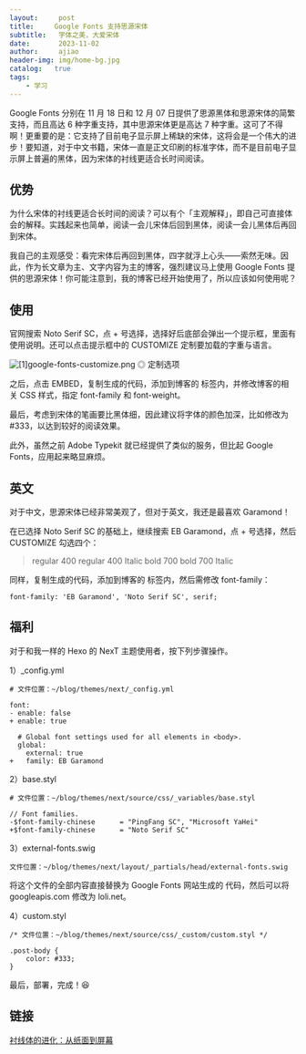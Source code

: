 ```yaml
---
layout:     post
title:     Google Fonts 支持思源宋体
subtitle:   字体之美，大爱宋体
date:       2023-11-02
author:     ajiao
header-img: img/home-bg.jpg
catalog:   true
tags:
    - 学习
---
```

Google Fonts 分别在 11 月 18 日和 12 月 07 日提供了思源黑体和思源宋体的简繁支持，而且高达 6 种字重支持，其中思源宋体更是高达 7 种字重。这可了不得啊！更重要的是：它支持了目前电子显示屏上稀缺的宋体，这将会是一个伟大的进步！要知道，对于中文书籍，宋体一直是正文印刷的标准字体，而不是目前电子显示屏上普遍的黑体，因为宋体的衬线更适合长时间阅读。

## 优势

为什么宋体的衬线更适合长时间的阅读？可以有个「主观解释」，即自己可直接体会的解释。实践起来也简单，阅读一会儿宋体后回到黑体，阅读一会儿黑体后再回到宋体。

我自己的主观感受：看完宋体后再回到黑体，四字就浮上心头——索然无味。因此，作为长文章为主、文字内容为主的博客，强烈建议马上使用 Google Fonts 提供的思源宋体！你可能注意到，我的博客已经开始使用了，所以应该如何使用呢？

## 使用

官网搜索 Noto Serif SC，点 + 号选择，选择好后底部会弹出一个提示框，里面有使用说明。还可以点击提示框中的 CUSTOMIZE 定制要加载的字重与语言。

![\[1\]google-fonts-customize.png](https://io-oi.me/images/google-fonts-customize.png)
◎ 定制选项

之后，点击 EMBED，复制生成的代码，添加到博客的 <head> 标签内，并修改博客的相关 CSS 样式，指定 font-family 和 font-weight。

最后，考虑到宋体的笔画要比黑体细，因此建议将字体的颜色加深，比如修改为 #333，以达到较好的阅读效果。

此外，虽然之前 Adobe Typekit 就已经提供了类似的服务，但比起 Google Fonts，应用起来略显麻烦。

## 英文

对于中文，思源宋体已经非常美观了，但对于英文，我还是最喜欢 Garamond！

在已选择 Noto Serif SC 的基础上，继续搜索 EB Garamond，点 + 号选择，然后 CUSTOMIZE 勾选四个：

> regular 400 regular 400 Italic bold 700 bold 700 Italic

同样，复制生成的代码，添加到博客的 <head> 标签内，然后需修改 font-family：

```
font-family: 'EB Garamond', 'Noto Serif SC', serif;
```

## 福利

对于和我一样的 Hexo 的 NexT 主题使用者，按下列步骤操作。

1）_config.yml

```
# 文件位置：~/blog/themes/next/_config.yml

font:
- enable: false
+ enable: true

  # Global font settings used for all elements in <body>.
  global:
    external: true
+   family: EB Garamond
```

2）base.styl

```
# 文件位置：~/blog/themes/next/source/css/_variables/base.styl

// Font families.
-$font-family-chinese      = "PingFang SC", "Microsoft YaHei"
+$font-family-chinese      = "Noto Serif SC"
```

3）external-fonts.swig

```
文件位置：~/blog/themes/next/layout/_partials/head/external-fonts.swig
```

将这个文件的全部内容直接替换为 Google Fonts 网站生成的 <link> 代码，然后可以将 googleapis.com 修改为 loli.net。

4）custom.styl

```
/* 文件位置：~/blog/themes/next/source/css/_custom/custom.styl */

.post-body {
    color: #333;
}
```

最后，部署，完成！😆

## 链接

[衬线体的进化：从纸面到屏幕](https://zhuanlan.zhihu.com/p/49470735)

